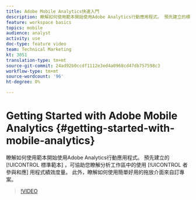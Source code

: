 ```yaml
---
title: Adobe Mobile Analytics快速入門
description: 瞭解如何使用範本開始使用Adobe Analytics行動應用程式。 預先建立的標準範本可協助您瞭解分析工作區中的使用者參與和應用程式效能度量。 此外，瞭解如何使用簡單好用的拖放介面來自訂專案。
feature: workspace basics
topics: mobile
audience: analyst
activity: use
doc-type: feature video
team: Technical Marketing
kt: 3051
translation-type: tm+mt
source-git-commit: 24ad92b0ccdf1112e3ed4a0968cd47db757598c3
workflow-type: tm+mt
source-wordcount: '96'
ht-degree: 0%

---
```



# Getting Started with Adobe Mobile Analytics {#getting-started-with-mobile-analytics}

瞭解如何使用範本開始使用Adobe Analytics行動應用程式。 預先建立的 [!UICONTROL 標準範本] ，可協助您瞭解分析工作區中的使用 [!UICONTROL 者參與和應] 用程式績效度量。 此外，瞭解如何使用簡單好用的拖放介面來自訂專案。

>[!VIDEO](https://video.tv.adobe.com/v/27826/?quality=12)
